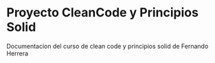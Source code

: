# Proyecto CleanCode y Principios Solid

Documentacion del curso de clean code y principios solid de Fernando Herrera
